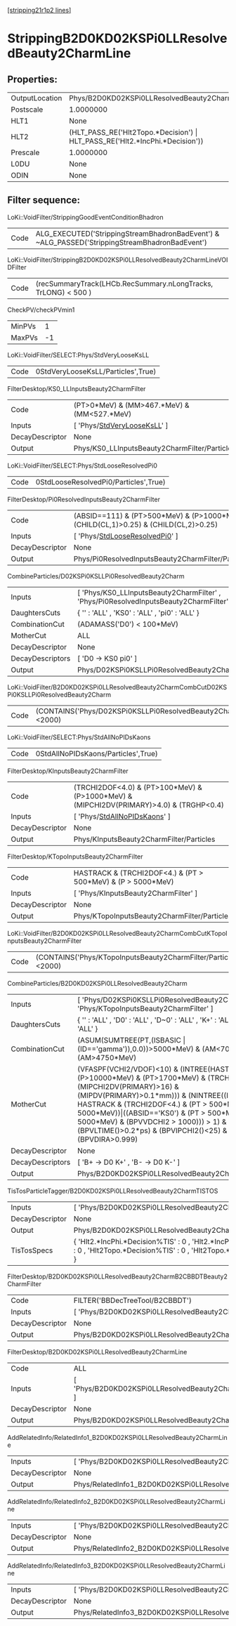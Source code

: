 [[stripping21r1p2 lines]](./stripping21r1p2-index)

# StrippingB2D0KD02KSPi0LLResolvedBeauty2CharmLine

## Properties:

|                |                                                                                 |
|----------------|---------------------------------------------------------------------------------|
| OutputLocation | Phys/B2D0KD02KSPi0LLResolvedBeauty2CharmLine/Particles                          |
| Postscale      | 1.0000000                                                                       |
| HLT1           | None                                                                            |
| HLT2           | (HLT_PASS_RE('Hlt2Topo.\*Decision') \| HLT_PASS_RE('Hlt2.\*IncPhi.\*Decision')) |
| Prescale       | 1.0000000                                                                       |
| L0DU           | None                                                                            |
| ODIN           | None                                                                            |

## Filter sequence:

LoKi::VoidFilter/StrippingGoodEventConditionBhadron

|      |                                                                                                |
|------|------------------------------------------------------------------------------------------------|
| Code | ALG_EXECUTED('StrippingStreamBhadronBadEvent') & ~ALG_PASSED('StrippingStreamBhadronBadEvent') |

LoKi::VoidFilter/StrippingB2D0KD02KSPi0LLResolvedBeauty2CharmLineVOIDFilter

|      |                                                                |
|------|----------------------------------------------------------------|
| Code | (recSummaryTrack(LHCb.RecSummary.nLongTracks, TrLONG) \< 500 ) |

CheckPV/checkPVmin1

|        |     |
|--------|-----|
| MinPVs | 1   |
| MaxPVs | -1  |

LoKi::VoidFilter/SELECT:Phys/StdVeryLooseKsLL

|      |                                    |
|------|------------------------------------|
| Code | 0StdVeryLooseKsLL/Particles',True) |

FilterDesktop/KS0_LLInputsBeauty2CharmFilter

|                 |                                                                                     |
|-----------------|-------------------------------------------------------------------------------------|
| Code            | (PT\>0\*MeV) & (MM\>467.\*MeV) & (MM\<527.\*MeV)                                    |
| Inputs          | [ 'Phys/[StdVeryLooseKsLL](./stripping21r1p2-commonparticles-stdverylooseksll)' ] |
| DecayDescriptor | None                                                                                |
| Output          | Phys/KS0_LLInputsBeauty2CharmFilter/Particles                                       |

LoKi::VoidFilter/SELECT:Phys/StdLooseResolvedPi0

|      |                                       |
|------|---------------------------------------|
| Code | 0StdLooseResolvedPi0/Particles',True) |

FilterDesktop/Pi0ResolvedInputsBeauty2CharmFilter

|                 |                                                                                            |
|-----------------|--------------------------------------------------------------------------------------------|
| Code            | (ABSID==111) & (PT\>500\*MeV) & (P\>1000\*MeV) & (CHILD(CL,1)\>0.25) & (CHILD(CL,2)\>0.25) |
| Inputs          | [ 'Phys/[StdLooseResolvedPi0](./stripping21r1p2-commonparticles-stdlooseresolvedpi0)' ]  |
| DecayDescriptor | None                                                                                       |
| Output          | Phys/Pi0ResolvedInputsBeauty2CharmFilter/Particles                                         |

CombineParticles/D02KSPi0KSLLPi0ResolvedBeauty2Charm

|                  |                                                                                          |
|------------------|------------------------------------------------------------------------------------------|
| Inputs           | [ 'Phys/KS0_LLInputsBeauty2CharmFilter' , 'Phys/Pi0ResolvedInputsBeauty2CharmFilter' ] |
| DaughtersCuts    | { '' : 'ALL' , 'KS0' : 'ALL' , 'pi0' : 'ALL' }                                           |
| CombinationCut   | (ADAMASS('D0') \< 100\*MeV)                                                              |
| MotherCut        | ALL                                                                                      |
| DecayDescriptor  | None                                                                                     |
| DecayDescriptors | [ 'D0 -\> KS0 pi0' ]                                                                   |
| Output           | Phys/D02KSPi0KSLLPi0ResolvedBeauty2Charm/Particles                                       |

LoKi::VoidFilter/B2D0KD02KSPi0LLResolvedBeauty2CharmCombCutD02KSPi0KSLLPi0ResolvedBeauty2Charm

|      |                                                                        |
|------|------------------------------------------------------------------------|
| Code | (CONTAINS('Phys/D02KSPi0KSLLPi0ResolvedBeauty2Charm/Particles')\<2000) |

LoKi::VoidFilter/SELECT:Phys/StdAllNoPIDsKaons

|      |                                     |
|------|-------------------------------------|
| Code | 0StdAllNoPIDsKaons/Particles',True) |

FilterDesktop/KInputsBeauty2CharmFilter

|                 |                                                                                               |
|-----------------|-----------------------------------------------------------------------------------------------|
| Code            | (TRCHI2DOF\<4.0) & (PT\>100\*MeV) & (P\>1000\*MeV) & (MIPCHI2DV(PRIMARY)\>4.0) & (TRGHP\<0.4) |
| Inputs          | [ 'Phys/[StdAllNoPIDsKaons](./stripping21r1p2-commonparticles-stdallnopidskaons)' ]         |
| DecayDescriptor | None                                                                                          |
| Output          | Phys/KInputsBeauty2CharmFilter/Particles                                                      |

FilterDesktop/KTopoInputsBeauty2CharmFilter

|                 |                                                                  |
|-----------------|------------------------------------------------------------------|
| Code            | HASTRACK & (TRCHI2DOF\<4.) & (PT \> 500\*MeV) & (P \> 5000\*MeV) |
| Inputs          | [ 'Phys/KInputsBeauty2CharmFilter' ]                           |
| DecayDescriptor | None                                                             |
| Output          | Phys/KTopoInputsBeauty2CharmFilter/Particles                     |

LoKi::VoidFilter/B2D0KD02KSPi0LLResolvedBeauty2CharmCombCutKTopoInputsBeauty2CharmFilter

|      |                                                                  |
|------|------------------------------------------------------------------|
| Code | (CONTAINS('Phys/KTopoInputsBeauty2CharmFilter/Particles')\<2000) |

CombineParticles/B2D0KD02KSPi0LLResolvedBeauty2Charm

|                  |                                                                                                                                                                                                                                                                                                                                                                                                        |
|------------------|--------------------------------------------------------------------------------------------------------------------------------------------------------------------------------------------------------------------------------------------------------------------------------------------------------------------------------------------------------------------------------------------------------|
| Inputs           | [ 'Phys/D02KSPi0KSLLPi0ResolvedBeauty2Charm' , 'Phys/KTopoInputsBeauty2CharmFilter' ]                                                                                                                                                                                                                                                                                                                |
| DaughtersCuts    | { '' : 'ALL' , 'D0' : 'ALL' , 'D~0' : 'ALL' , 'K+' : 'ALL' , 'K-' : 'ALL' }                                                                                                                                                                                                                                                                                                                            |
| CombinationCut   | (ASUM(SUMTREE(PT,(ISBASIC \| (ID=='gamma')),0.0))\>5000\*MeV) & (AM\<7000\*MeV) & (AM\>4750\*MeV)                                                                                                                                                                                                                                                                                                      |
| MotherCut        | (VFASPF(VCHI2/VDOF)\<10) & (INTREE(HASTRACK & (P\>10000\*MeV) & (PT\>1700\*MeV) & (TRCHI2DOF\<4.) & (MIPCHI2DV(PRIMARY)\>16) & (MIPDV(PRIMARY)\>0.1\*mm))) & (NINTREE((ISBASIC & HASTRACK & (TRCHI2DOF\<4.) & (PT \> 500\*MeV) & (P \> 5000\*MeV))\|((ABSID=='KS0') & (PT \> 500\*MeV) & (P \> 5000\*MeV) & (BPVVDCHI2 \> 1000))) \> 1) & (BPVLTIME()\>0.2\*ps) & (BPVIPCHI2()\<25) & (BPVDIRA\>0.999) |
| DecayDescriptor  | None                                                                                                                                                                                                                                                                                                                                                                                                   |
| DecayDescriptors | [ 'B+ -\> D0 K+' , 'B- -\> D0 K-' ]                                                                                                                                                                                                                                                                                                                                                                  |
| Output           | Phys/B2D0KD02KSPi0LLResolvedBeauty2Charm/Particles                                                                                                                                                                                                                                                                                                                                                     |

TisTosParticleTagger/B2D0KD02KSPi0LLResolvedBeauty2CharmTISTOS

|                 |                                                                                                                                             |
|-----------------|---------------------------------------------------------------------------------------------------------------------------------------------|
| Inputs          | [ 'Phys/B2D0KD02KSPi0LLResolvedBeauty2Charm' ]                                                                                            |
| DecayDescriptor | None                                                                                                                                        |
| Output          | Phys/B2D0KD02KSPi0LLResolvedBeauty2CharmTISTOS/Particles                                                                                    |
| TisTosSpecs     | { 'Hlt2.\*IncPhi.\*Decision%TIS' : 0 , 'Hlt2.\*IncPhi.\*Decision%TOS' : 0 , 'Hlt2Topo.\*Decision%TIS' : 0 , 'Hlt2Topo.\*Decision%TOS' : 0 } |

FilterDesktop/B2D0KD02KSPi0LLResolvedBeauty2CharmB2CBBDTBeauty2CharmFilter

|                 |                                                                             |
|-----------------|-----------------------------------------------------------------------------|
| Code            | FILTER('BBDecTreeTool/B2CBBDT')                                             |
| Inputs          | [ 'Phys/B2D0KD02KSPi0LLResolvedBeauty2CharmTISTOS' ]                      |
| DecayDescriptor | None                                                                        |
| Output          | Phys/B2D0KD02KSPi0LLResolvedBeauty2CharmB2CBBDTBeauty2CharmFilter/Particles |

FilterDesktop/B2D0KD02KSPi0LLResolvedBeauty2CharmLine

|                 |                                                                           |
|-----------------|---------------------------------------------------------------------------|
| Code            | ALL                                                                       |
| Inputs          | [ 'Phys/B2D0KD02KSPi0LLResolvedBeauty2CharmB2CBBDTBeauty2CharmFilter' ] |
| DecayDescriptor | None                                                                      |
| Output          | Phys/B2D0KD02KSPi0LLResolvedBeauty2CharmLine/Particles                    |

AddRelatedInfo/RelatedInfo1_B2D0KD02KSPi0LLResolvedBeauty2CharmLine

|                 |                                                                     |
|-----------------|---------------------------------------------------------------------|
| Inputs          | [ 'Phys/B2D0KD02KSPi0LLResolvedBeauty2CharmLine' ]                |
| DecayDescriptor | None                                                                |
| Output          | Phys/RelatedInfo1_B2D0KD02KSPi0LLResolvedBeauty2CharmLine/Particles |

AddRelatedInfo/RelatedInfo2_B2D0KD02KSPi0LLResolvedBeauty2CharmLine

|                 |                                                                     |
|-----------------|---------------------------------------------------------------------|
| Inputs          | [ 'Phys/B2D0KD02KSPi0LLResolvedBeauty2CharmLine' ]                |
| DecayDescriptor | None                                                                |
| Output          | Phys/RelatedInfo2_B2D0KD02KSPi0LLResolvedBeauty2CharmLine/Particles |

AddRelatedInfo/RelatedInfo3_B2D0KD02KSPi0LLResolvedBeauty2CharmLine

|                 |                                                                     |
|-----------------|---------------------------------------------------------------------|
| Inputs          | [ 'Phys/B2D0KD02KSPi0LLResolvedBeauty2CharmLine' ]                |
| DecayDescriptor | None                                                                |
| Output          | Phys/RelatedInfo3_B2D0KD02KSPi0LLResolvedBeauty2CharmLine/Particles |
